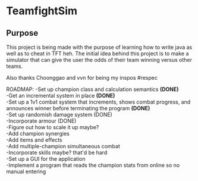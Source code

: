 # TeamfightSim #

## Purpose ##
This project is being made with the purpose of learning how to write java as well as to cheat in TFT heh. The initial idea behind this project is to make a simulator that can
give the user the odds of their team winning versus other teams.

Also thanks Choonggao and vvn for being my inspos #respec

ROADMAP:
-Set up champion class and calculation semantics <b>(DONE)</b> <br/>
-Get an incremental system in place <b>(DONE)</b> <br/>
-Set up a 1v1 combat system that increments, shows combat progress, and announces winner before terminating the program <b>(DONE)</b> <br/>
-Set up randomish damage system (DONE) <br/>
-Incorporate armour (DONE) <br/>
-Figure out how to scale it up maybe? <br/>
-Add champion synergies <br/>
-Add items and effects <br/>
-Add multiple-champion simultaneous combat <br/>
-Incorporate skills maybe? that'd be hard <br/>
-Set up a GUI for the application <br/>
-Implement a program that reads the champion stats from online so no manual entering <br/>

